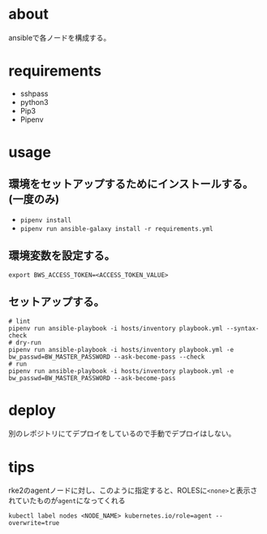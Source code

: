 # about

ansibleで各ノードを構成する。

# requirements

- sshpass
- python3
- Pip3
- Pipenv

# usage

## 環境をセットアップするためにインストールする。(一度のみ)

- `pipenv install`
- `pipenv run ansible-galaxy install -r requirements.yml`

## 環境変数を設定する。

```shell
export BWS_ACCESS_TOKEN=<ACCESS_TOKEN_VALUE>
```

## セットアップする。

```shell
# lint
pipenv run ansible-playbook -i hosts/inventory playbook.yml --syntax-check
# dry-run
pipenv run ansible-playbook -i hosts/inventory playbook.yml -e bw_passwd=BW_MASTER_PASSWORD --ask-become-pass --check
# run
pipenv run ansible-playbook -i hosts/inventory playbook.yml -e bw_passwd=BW_MASTER_PASSWORD --ask-become-pass
```

# deploy

別のレポジトリにてデプロイをしているので手動でデプロイはしない。

# tips

rke2のagentノードに対し、このように指定すると、ROLESに`<none>`と表示されていたものが`agent`になってくれる
```shell
kubectl label nodes <NODE_NAME> kubernetes.io/role=agent --overwrite=true
```
